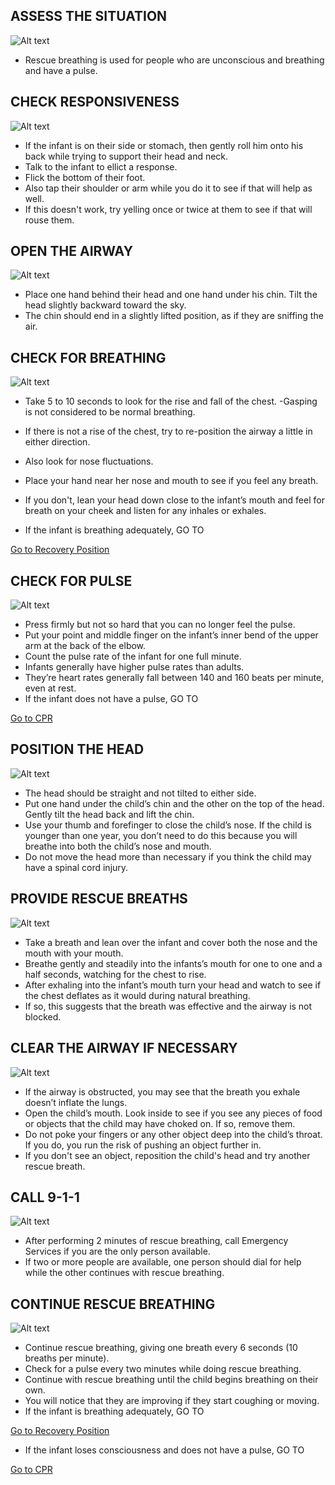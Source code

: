 <h2>ASSESS THE SITUATION</h2>

![Alt text](/Images/AdultShock/adultShock9.jpg)

- Rescue breathing is used for people who are unconscious and breathing and have a pulse.

<h2>CHECK RESPONSIVENESS</h2>

![Alt text](/Images/InfantCPR/infantCPR15.jpg)

- If the infant is on their side or stomach, then gently roll him onto his back while trying to support their head and neck.
- Talk to the infant to ellict a response.
- Flick the bottom of their foot.
- Also tap their shoulder or arm while you do it to see if that will help as well.
- If this doesn't work, try yelling once or twice at them to see if that will rouse them.

<h2>OPEN THE AIRWAY</h2>

![Alt text](/Images/InfantCPR/infantCPR6.jpg)

- Place one hand behind their head and one hand under his chin. Tilt the head slightly backward toward the sky.
- The chin should end in a slightly lifted position, as if they are sniffing the air.

<h2>CHECK FOR BREATHING</h2>

![Alt text](/Images/InfantCPR/infantCPR12.jpg)

- Take 5 to 10 seconds to look for the rise and fall of the chest.
  -Gasping is not considered to be normal breathing.
- If there is not a rise of the chest, try to re-position the airway a little in either direction.
- Also look for nose fluctuations.
- Place your hand near her nose and mouth to see if you feel any breath.
- If you don't, lean your head down close to the infant’s mouth and feel for breath on your cheek and listen for any inhales or exhales.

- If the infant is breathing adequately, GO TO

[Go to Recovery Position](/instructions/0/0/14)

<h2>CHECK FOR PULSE</h2>

![Alt text](/Images/InfantCPR/infantCPR3.jpg)

- Press firmly but not so hard that you can no longer feel the pulse.
- Put your point and middle finger on the infant’s inner bend of the upper arm at the back of the elbow.
- Count the pulse rate of the infant for one full minute.
- Infants generally have higher pulse rates than adults.
- They’re heart rates generally fall between 140 and 160 beats per minute, even at rest.
- If the infant does not have a pulse, GO TO

[Go to CPR](/instructions/3/1/7)

<h2>POSITION THE HEAD</h2>

![Alt text](/Images/ChildRescueBreathing/childRescueBreathing3.jpg)

- The head should be straight and not tilted to either side.
- Put one hand under the child’s chin and the other on the top of the head. Gently tilt the head back and lift the chin.
- Use your thumb and forefinger to close the child’s nose. If the child is younger than one year, you don’t need to do this because you will breathe into both the child’s nose and mouth.
- Do not move the head more than necessary if you think the child may have a spinal cord injury.

<h2>PROVIDE RESCUE BREATHS</h2>

![Alt text](/Images/ChildRescueBreathing/childRescueBreathing4.jpg)

- Take a breath and lean over the infant and cover both the nose and the mouth with your mouth.
- Breathe gently and steadily into the infants’s mouth for one to one and a half seconds, watching for the chest to rise.
- After exhaling into the infant’s mouth turn your head and watch to see if the chest deflates as it would during natural breathing.
- If so, this suggests that the breath was effective and the airway is not blocked.

<h2>CLEAR THE AIRWAY IF NECESSARY</h2>

![Alt text](/Images/ChildRescueBreathing/childRescueBreathing4.jpg)

- If the airway is obstructed, you may see that the breath you exhale doesn’t inflate the lungs.
- Open the child’s mouth. Look inside to see if you see any pieces of food or objects that the child may have choked on. If so, remove them.
- Do not poke your fingers or any other object deep into the child’s throat. If you do, you run the risk of pushing an object further in.
- If you don't see an object, reposition the child's head and try another rescue breath.

<h2>CALL 9-1-1</h2>

![Alt text](/Images/InfantCPR/infantCPR16.jpg)

- After performing 2 minutes of rescue breathing, call Emergency Services if you are the only person available.
- If two or more people are available, one person should dial for help while the other continues with rescue breathing.

<h2>CONTINUE RESCUE BREATHING</h2>

![Alt text](/Images/ChildRescueBreathing/childRescueBreathing6.jpg)

- Continue rescue breathing, giving one breath every 6 seconds (10 breaths per minute).
- Check for a pulse every two minutes while doing rescue breathing.
- Continue with rescue breathing until the child begins breathing on their own.
- You will notice that they are improving if they start coughing or moving.
- If the infant is breathing adequately, GO TO

[Go to Recovery Position](/instructions/0/0/14)

- If the infant loses consciousness and does not have a pulse, GO TO

[Go to CPR](/instructions/3/1/7)
